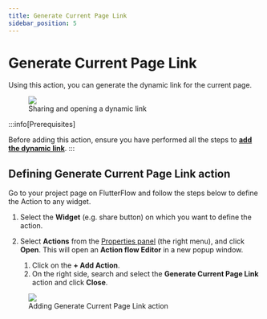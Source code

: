 ```yaml
---
title: Generate Current Page Link
sidebar_position: 5
---
```


# Generate Current Page Link

Using this action, you can generate the dynamic link for the current page.

<figure>
    <img src="https://firebasestorage.googleapis.com/v0/b/ecommerceflow-docs/o/dynamic-link-demo.gif?alt=media&token=f6aee025-782a-45b9-baa6-3d357ca30cec"></img>
  <figcaption class="centered-caption">Sharing and opening a dynamic link</figcaption>
</figure>

:::info[Prerequisites]

Before adding this action, ensure you have performed all the steps to [**add the dynamic link**](deep-dynamic-linking.md#adding-dynamic-link).
:::

## Defining Generate Current Page Link action

Go to your project page on FlutterFlow and follow the steps below to define the Action to any widget.

1. Select the **Widget** (e.g. share button) on which you want to define the action.

2. Select **Actions** from the [Properties panel](/getting-started/ui-builder/properties-panel) 
   (the right menu), and click **Open**. This will open an **Action flow Editor** in a new popup window.
	1. Click on the **+ Add Action**.
	2. On the right side, search and select the **Generate Current Page Link** action and click 
	   **Close**.

<figure>
    <img src="https://firebasestorage.googleapis.com/v0/b/ecommerceflow-docs/o/adding-share-action.gif?alt=media&token=b94f6e86-1c1f-4a19-ad0b-b83cc66fc08f"></img>
  <figcaption class="centered-caption">Adding Generate Current Page Link action</figcaption>
</figure>
